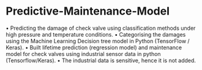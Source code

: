 # Predictive-Maintenance-Model

<h>• Predicting the damage of check valve using classification methods under high pressure and temperature conditions.</h>
<h>• Categorising the damages using the Machine Learning Decision tree model in Python (TensorFlow / Keras).</h>
<h>• Built lifetime prediction (regression model) and maintenance model for check valves using industrial sensor data in python (Tensorflow/Keras).</h>
• The industrial data is sensitive, hence it is not added.
